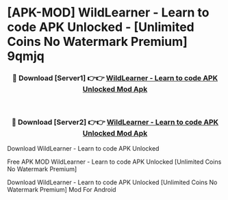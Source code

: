 # [APK-MOD] WildLearner - Learn to code APK Unlocked - [Unlimited Coins No Watermark Premium] 9qmjq



<div align="center">
<h3>🔴 Download [Server1] 👉👉 <a href="https://momento.my/?title=WildLearner_-_Learn_to_code_APK_Unlocked">WildLearner - Learn to code APK Unlocked Mod Apk</a></h3><br>

<h3>🔴 Download [Server2] 👉👉 <a href="https://momento.my/?title=WildLearner_-_Learn_to_code_APK_Unlocked">WildLearner - Learn to code APK Unlocked Mod Apk</a></h3>
</div>



Download WildLearner - Learn to code APK Unlocked 

Free APK MOD WildLearner - Learn to code APK Unlocked [Unlimited Coins No Watermark Premium]

Download WildLearner - Learn to code APK Unlocked [Unlimited Coins No Watermark Premium] Mod For Android
